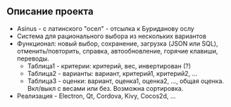 
## Описание проекта

* Asinus - с латинского "осел" - отсылка к Буриданову ослу
* Система для рационального выбора из нескольких вариантов
* Функционал: новый выбор, сохранение, загрузка (JSON или SQL), отменить/повторить, справка, автообновление, горячие клавиши, переводы.
  * Таблица1 - критерии: критерий, вес, инвертирован (?)
  * Таблица2 - варианты: вариант, критерий1, критерий2, ...
  * Таблица3 - оценки: вариант, оценка1, оценка2, ..., общая оценка. Вкл/выкл с весами или без. Возможна сортировка.
* Реализация - Electron, Qt, Cordova, Kivy, Cocos2d, ...